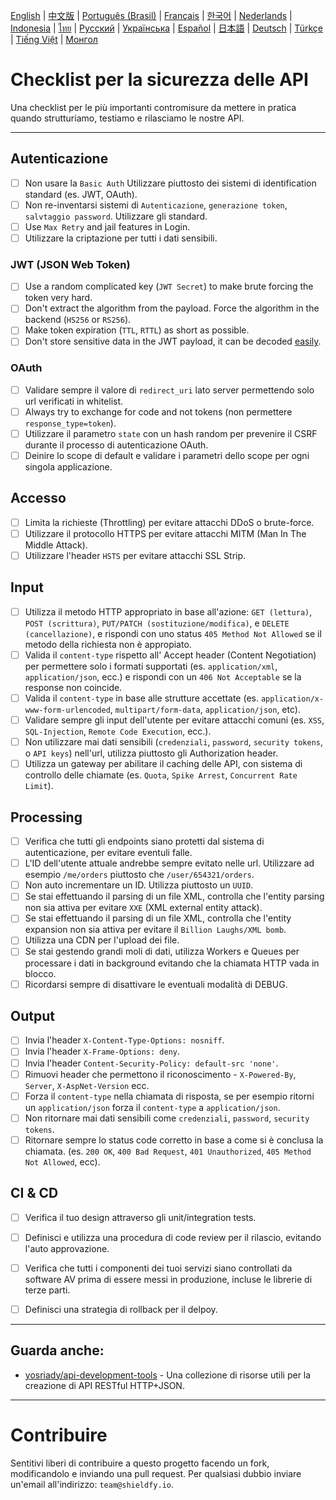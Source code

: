 [English](./README.md) | [中文版](./README-zh.md) | [Português (Brasil)](./README-pt_BR.md) | [Français](./README-fr.md) | [한국어](./README-ko.md) | [Nederlands](./README-nl.md) | [Indonesia](./README-id.md) | [ไทย](./README-th.md) | [Русский](./README-ru.md) | [Українська](./README-uk.md) | [Español](./README-es.md) | [日本語](./README-ja.md) | [Deutsch](./README-de.md) | [Türkçe](./README-tr.md) | [Tiếng Việt](./README-vi.md) | [Монгол](./README-mn.md)

# Checklist per la sicurezza delle API
Una checklist per le più importanti contromisure da mettere in pratica quando strutturiamo, testiamo e rilasciamo le nostre API.


---

## Autenticazione
- [ ] Non usare la `Basic Auth` Utilizzare piuttosto dei sistemi di identification standard (es. JWT, OAuth).
- [ ] Non re-inventarsi sistemi di `Autenticazione`, `generazione token`, `salvtaggio password`. Utilizzare gli standard.
- [ ] Use `Max Retry` and jail features in Login.
- [ ] Utilizzare la criptazione per tutti i dati sensibili.

### JWT (JSON Web Token)
- [ ] Use a random complicated key (`JWT Secret`) to make brute forcing the token very hard.
- [ ] Don't extract the algorithm from the payload. Force the algorithm in the backend (`HS256` or `RS256`).
- [ ] Make token expiration (`TTL`, `RTTL`) as short as possible.
- [ ] Don't store sensitive data in the JWT payload, it can be decoded [easily](https://jwt.io/#debugger-io).

### OAuth
- [ ] Validare sempre il valore di `redirect_uri` lato server permettendo solo url verificati in whitelist.
- [ ] Always try to exchange for code and not tokens (non permettere `response_type=token`).
- [ ] Utilizzare il parametro `state` con un hash random per prevenire il CSRF durante il processo di autenticazione OAuth.
- [ ] Deinire lo scope di default e validare i parametri dello scope per ogni singola applicazione.

## Accesso
- [ ] Limita la richieste (Throttling) per evitare attacchi DDoS o brute-force.
- [ ] Utilizzare il protocollo HTTPS per evitare attacchi MITM (Man In The Middle Attack).
- [ ] Utilizzare l'header `HSTS` per evitare attacchi SSL Strip.

## Input
- [ ] Utilizza il metodo HTTP appropriato in base all'azione: `GET (lettura)`, `POST (scrittura)`, `PUT/PATCH (sostituzione/modifica)`, e `DELETE (cancellazione)`, e rispondi con uno status `405 Method Not Allowed` se il metodo della richiesta non è appropiato.
- [ ] Valida il `content-type` rispetto all' Accept header (Content Negotiation) per permettere solo i formati supportati (es. `application/xml`, `application/json`, ecc.) e rispondi con un `406 Not Acceptable` se la response non coincide.
- [ ] Valida il `content-type` in base alle strutture accettate (es. `application/x-www-form-urlencoded`, `multipart/form-data`, `application/json`, etc).
- [ ] Validare sempre gli input dell'utente per evitare attacchi comuni (es. `XSS`, `SQL-Injection`, `Remote Code Execution`, ecc.).
- [ ] Non utilizzare mai dati sensibili (`credenziali`, `password`, `security tokens`, o `API keys`) nell'url, utilizza piuttosto gli Authorization header.
- [ ] Utilizza un gateway per abilitare il caching delle API, con sistema di controllo delle chiamate (es. `Quota`, `Spike Arrest`, `Concurrent Rate Limit`).

## Processing
- [ ] Verifica che tutti gli endpoints siano protetti dal sistema di autenticazione, per evitare eventuli falle.
- [ ] L'ID dell'utente attuale andrebbe sempre evitato nelle url. Utilizzare ad esempio `/me/orders` piuttosto che `/user/654321/orders`.
- [ ] Non auto incrementare un ID. Utilizza piuttosto un `UUID`.
- [ ] Se stai effettuando il parsing di un file XML, controlla che l'entity parsing non sia attiva per evitare `XXE` (XML external entity attack).
- [ ] Se stai effettuando il parsing di un file XML, controlla che l'entity expansion non sia attiva per evitare il `Billion Laughs/XML bomb`.
- [ ] Utilizza una CDN per l'upload dei file.
- [ ] Se stai gestendo grandi moli di dati, utilizza Workers e Queues per processare i dati in background evitando che la chiamata HTTP vada in blocco.
- [ ] Ricordarsi sempre di disattivare le eventuali modalità di DEBUG.

## Output
- [ ] Invia l'header `X-Content-Type-Options: nosniff`.
- [ ] Invia l'header `X-Frame-Options: deny`.
- [ ] Invia l'header `Content-Security-Policy: default-src 'none'`.
- [ ] Rimuovi header che permettono il riconoscimento - `X-Powered-By`, `Server`, `X-AspNet-Version` ecc.
- [ ] Forza il `content-type` nella chiamata di risposta, se per esempio ritorni un `application/json` forza il `content-type` a `application/json`.
- [ ] Non ritornare mai dati sensibili come `credenziali`, `password`, `security tokens`.
- [ ] Ritornare sempre lo status code corretto in base a come si è conclusa la chiamata. (es. `200 OK`, `400 Bad Request`, `401 Unauthorized`, `405 Method Not Allowed`, ecc).

## CI & CD
- [ ] Verifica il tuo design attraverso gli unit/integration tests.
- [ ] Definisci e utilizza una procedura di code review per il rilascio, evitando l'auto approvazione.
- [ ] Verifica che tutti i componenti dei tuoi servizi siano controllati da software AV prima di essere messi in produzione, incluse le librerie di terze parti.
- [ ] Definisci una strategia di rollback per il delpoy.


---

## Guarda anche:
- [yosriady/api-development-tools](https://github.com/yosriady/api-development-tools) - Una collezione di risorse utili per la creazione di API RESTful HTTP+JSON.


---

# Contribuire
Sentitivi liberi di contribuire a questo progetto facendo un fork, modificandolo e inviando una pull request. Per qualsiasi dubbio inviare un'email all'indirizzo: `team@shieldfy.io`.
